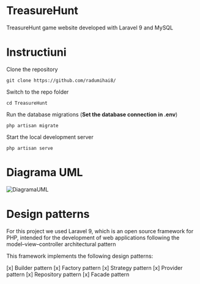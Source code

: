 # TreasureHunt
TreasureHunt game website developed with Laravel 9 and MySQL

# Instructiuni

Clone the repository

    git clone https://github.com/radumihai8/

Switch to the repo folder

    cd TreasureHunt

Run the database migrations (**Set the database connection in .env**)

    php artisan migrate

Start the local development server

    php artisan serve
    
# Diagrama UML

![DiagramaUML](https://user-images.githubusercontent.com/17956023/173894446-f84629a9-2169-4e34-866e-0f547bba43ff.png)

# Design patterns

For this project we used Laravel 9, which is an open source framework for PHP, intended for the development of web applications following the model–view–controller architectural pattern

This framework implements the following design patterns:

[x] Builder pattern
[x] Factory pattern
[x] Strategy pattern
[x] Provider pattern
[x] Repository pattern
[x] Facade pattern
